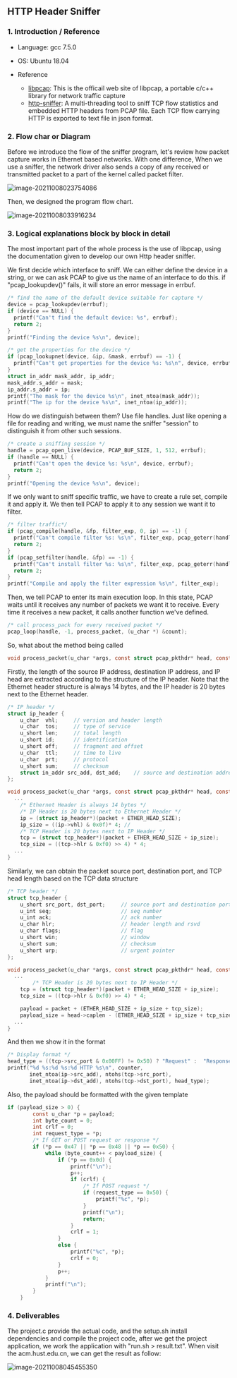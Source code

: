 ## HTTP Header Sniffer

### 1. Introduction / Reference

* Language: gcc 7.5.0

* OS: Ubuntu 18.04

* Reference
  * [libpcap](http://www.tcpdump.org/): This is the officail web site of libpcap, a portable c/c++ library for network traffic capture
  * [http-sniffer](https://github.com/caesar0301/http-sniffer): A multi-threading tool to sniff TCP flow statistics and embedded HTTP headers from PCAP file. Each TCP flow carrying HTTP is exported to text file in json format.



### 2. Flow char or Diagram

Before we introduce the flow of the sniffer program, let's review how packet capture works in Ethernet based networks. With one difference, When we use a sniffer, the network driver also sends a copy of any received or transmitted packet to a part of the kernel called packet filter.

![image-20211008023754086](image-20211008023754086.png)



Then, we designed the program flow chart. 

![image-20211008033916234](image-20211008033916234.png)



### 3. Logical explanations block by block in detail

The most important part of the whole process is the use of libpcap, using the documentation given to develop our own Http header sniffer.

We first decide which interface to sniff. We can either define the device in a string, or we can ask PCAP to give us the name of an interface to do this. if "pcap_lookupdev()" fails, it will store an error message in errbuf.

```c
/* find the name of the default device suitable for capture */
device = pcap_lookupdev(errbuf);
if (device == NULL) {
  printf("Can't find the default device: %s", errbuf);
  return 2;
}
printf("Finding the device %s\n", device);

/* get the properties for the device */
if (pcap_lookupnet(device, &ip, &mask, errbuf) == -1) {
  printf("Can't get properties for the device %s: %s\n", device, errbuf);
}
struct in_addr mask_addr, ip_addr;
mask_addr.s_addr = mask;
ip_addr.s_addr = ip;
printf("The mask for the device %s\n", inet_ntoa(mask_addr));
printf("The ip for the device %s\n", inet_ntoa(ip_addr));
```



How do we distinguish between them? Use file handles.  Just like opening a file for reading and writing, we must name the sniffer "session" to distinguish it from other such sessions.

```c
/* create a sniffing session */
handle = pcap_open_live(device, PCAP_BUF_SIZE, 1, 512, errbuf);
if (handle == NULL) {
  printf("Can't open the device %s: %s\n", device, errbuf);
  return 2;
}
printf("Opening the device %s\n", device);
```



If we only want to sniff specific traffic, we have to create a rule set, compile it and apply it. We then tell PCAP to apply it to any session we want it to filter.

```c
/* filter traffic*/
if (pcap_compile(handle, &fp, filter_exp, 0, ip) == -1) {
  printf("Can't compile filter %s: %s\n", filter_exp, pcap_geterr(handle));
  return 2;
}
if (pcap_setfilter(handle, &fp) == -1) {
  printf("Can't install filter %s: %s\n", filter_exp, pcap_geterr(handle));
  return 2;
}
printf("Compile and apply the filter expression %s\n", filter_exp);
```



Then, we tell PCAP to enter its main execution loop. In this state, PCAP waits until it receives any number of packets we want it to receive. Every time it receives a new packet, it calls another function we've defined.

```c
/* call process_pack for every received packet */
pcap_loop(handle, -1, process_packet, (u_char *) &count);
```



So, what about the method being called

```c
void process_packet(u_char *args, const struct pcap_pkthdr* head, const u_char *packet);
```



Firstly, the length of the source IP address, destination IP address, and IP head are extracted according to the structure of the IP header. Note that the Ethernet header structure is always 14 bytes, and the IP header is 20 bytes next to the Ethernet header.

```c
/* IP header */
struct ip_header {
    u_char  vhl;     // version and header length
    u_char  tos;     // type of service
    u_short len;     // total length
    u_short id;      // identification
    u_short off;     // fragment and offset
    u_char  ttl;     // time to live
    u_char  prt;     // protocol
    u_short sum;     // checksum
    struct in_addr src_add, dst_add;    // source and destination address
};

void process_packet(u_char *args, const struct pcap_pkthdr* head, const u_char *packet) {
  ...
    /* Ethernet Header is always 14 bytes */
    /* IP Header is 20 bytes next to Ethernet Header */
    ip = (struct ip_header*)(packet + ETHER_HEAD_SIZE);
    ip_size = ((ip->vhl) & 0x0f)* 4; //
    /* TCP Header is 20 bytes next to IP Header */
    tcp = (struct tcp_header*)(packet + ETHER_HEAD_SIZE + ip_size);
    tcp_size = ((tcp->hlr & 0xf0) >> 4) * 4;
  ...
}

```



Similarly, we can obtain the packet source port, destination port, and TCP head length based on the TCP data structure

```c
/* TCP header */
struct tcp_header {
    u_short src_port, dst_port;     // source port and destination port
    u_int seq;                      // seq number
    u_int ack;                      // ack number
    u_char hlr;                     // header length and rsvd
    u_char flags;                   // flag
    u_short win;                    // window
    u_short sum;                    // checksum
    u_short urp;                    // urgent pointer
};

void process_packet(u_char *args, const struct pcap_pkthdr* head, const u_char *packet) {
  ...
		/* TCP Header is 20 bytes next to IP Header */
    tcp = (struct tcp_header*)(packet + ETHER_HEAD_SIZE + ip_size);
    tcp_size = ((tcp->hlr & 0xf0) >> 4) * 4;

    payload = packet + (ETHER_HEAD_SIZE + ip_size + tcp_size);
    payload_size = head->caplen - (ETHER_HEAD_SIZE + ip_size + tcp_size);
  ...
}
```



And then we show it in the format

```c
/* Display format */
head_type = ((tcp->src_port & 0x00FF) != 0x50) ? "Request" :  "Response";
printf("%d %s:%d %s:%d HTTP %s\n", counter,
       inet_ntoa(ip->src_add), ntohs(tcp->src_port),
       inet_ntoa(ip->dst_add), ntohs(tcp->dst_port), head_type);
```



Also, the payload should be formatted with the given template

```c
if (payload_size > 0) {
        const u_char *p = payload;
        int byte_count = 0;
        int crlf = 0;
        int request_type = *p;
        /* If GET or POST request or response */
        if (*p == 0x47 || *p == 0x48 || *p == 0x50) {
            while (byte_count++ < payload_size) {
                if (*p == 0x0d) {
                    printf("\n");
                    p++;
                    if (crlf) {
                        /* If POST request */
                        if (request_type == 0x50) {
                            printf("%c", *p);
                        }
                        printf("\n");
                        return;
                    }
                    crlf = 1;
                }
                else {
                    printf("%c", *p);
                    crlf = 0;
                }
                p++;
            }
            printf("\n");
        }
    }
```



### 4. Deliverables

The project.c provide the actual code, and the setup.sh install dependencies and compile the project code, after we get the project application, we work the application with "run.sh > result.txt". When visit the acm.hust.edu.cn, we can get the result as follow: 

![image-20211008045455350](image-20211008045455350.png)
